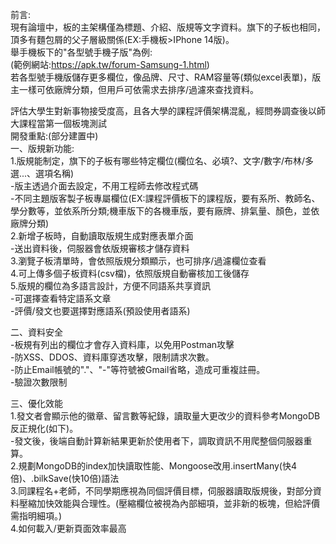 前言:  
現有論壇中，板的主架構僅為標題、介紹、版規等文字資料。旗下的子板也相同，頂多有麵包屑的父子層級關係(EX:手機板>IPhone 14版)。  
舉手機板下的"各型號手機子版"為例:  
(範例網站:https://apk.tw/forum-Samsung-1.html)  
若各型號手機版儲存更多欄位，像品牌、尺寸、RAM容量等(類似excel表單)，版主一樣可依廠牌分類，但用戶可依需求去排序/過濾來查找資料。  
    
評估大學生對新事物接受度高，且各大學的課程評價架構混亂，經問券調查後以師大課程當第一個板塊測試  
開發重點:(部分建置中)  
一、版規新功能:  
1.版規能制定，旗下的子板有哪些特定欄位(欄位名、必填?、文字/數字/布林/多選...、選項名稱)  
-版主透過介面去設定，不用工程師去修改程式碼  
-不同主題版客製子板專屬欄位(EX:課程評價板下的課程版，要有系所、教師名、學分數等，並依系所分類;機車版下的各機車版，要有廠牌、排氣量、顏色，並依廠牌分類)  
2.新增子板時，自動讀取版規生成對應表單介面  
-送出資料後，伺服器會依版規審核才儲存資料  
3.瀏覽子板清單時，會依照版規分類顯示，也可排序/過濾欄位查看  
4.可上傳多個子板資料(csv檔)，依照版規自動審核加工後儲存  
5.版規的欄位為多語言設計，方便不同語系共享資訊  
-可選擇查看特定語系文章  
-評價/發文也要選擇對應語系(預設使用者語系)  
  
二、資料安全  
-板規有列出的欄位才會存入資料庫，以免用Postman攻擊  
-防XSS、DDOS、資料庫穿透攻擊，限制請求次數。  
-防止Email帳號的"."、"-"等符號被Gmail省略，造成可重複註冊。  
-驗證次數限制  
  
三、優化效能  
1.發文者會顯示他的徽章、留言數等紀錄，讀取量大更改少的資料參考MongoDB反正規化(如下)。  
-發文後，後端自動計算新結果更新於使用者下，調取資訊不用爬整個伺服器重算。  
2.規劃MongoDB的index加快讀取性能、Mongoose改用.insertMany(快4倍)、.bilkSave(快10倍)語法  
3.同課程名+老師，不同學期應視為同個評價目標，伺服器讀取版規後，對部分資料壓縮加快效能與合理性。(壓縮欄位被視為內部細項，並非新的板塊，但給評價需指明細項。)  
4.如何載入/更新頁面效率最高  

